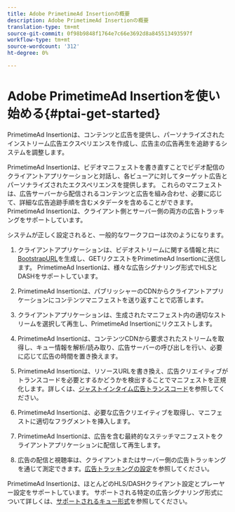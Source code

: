 ```yaml
---
title: Adobe PrimetimeAd Insertionの概要
description: Adobe PrimetimeAd Insertionの概要
translation-type: tm+mt
source-git-commit: 0f98b9848f1764e7c66e3692d8a845513493597f
workflow-type: tm+mt
source-wordcount: '312'
ht-degree: 0%

---
```



# Adobe PrimetimeAd Insertionを使い始める{#ptai-get-started}

PrimetimeAd Insertionは、コンテンツと広告を提供し、パーソナライズされたインストリーム広告エクスペリエンスを作成し、広告主の広告再生を追跡するシステムを調整します。

PrimetimeAd Insertionは、ビデオマニフェストを書き直すことでビデオ配信のクライアントアプリケーションと対話し、各ビューアに対してターゲット広告とパーソナライズされたエクスペリエンスを提供します。 これらのマニフェストは、広告サーバーから配信されるコンテンツと広告を組み合わせ、必要に応じて、詳細な広告追跡手順を含むメタデータを含めることができます。 PrimetimeAd Insertionは、クライアント側とサーバー側の両方の広告トラッキングをサポートしています。

システムが正しく設定されると、一般的なワークフローは次のようになります。

1. クライアントアプリケーションは、ビデオストリームに関する情報と共に[BootstrapURL](/help/primetime-ad-insertion/technical-reference/bootstrap-api.md)を生成し、GETリクエストをPrimetimeAd Insertionに送信します。  PrimetimeAd Insertionは、様々な広告シグナリング形式でHLSとDASHをサポートしています。

1. PrimetimeAd Insertionは、パブリッシャーのCDNからクライアントアプリケーションにコンテンツマニフェストを送り返すことで応答します。

1. クライアントアプリケーションは、生成されたマニフェスト内の適切なストリームを選択して再生し、PrimetimeAd Insertionにリクエストします。

1. PrimetimeAd Insertionは、コンテンツCDNから要求されたストリームを取得し、キュー情報を解析/読み取り、広告サーバーの呼び出しを行い、必要に応じて広告の時間を置き換えます。

1. PrimetimeAd Insertionは、リソースURLを書き換え、広告クリエイティブがトランスコードを必要とするかどうかを検出することでマニフェストを正規化します。詳しくは、[ジャストインタイム広告トランスコード](/help/primetime-ad-insertion/just-in-time-transcoding/jit-transcoding-overview.md)を参照してください。

1. PrimetimeAd Insertionは、必要な広告クリエイティブを取得し、マニフェストに適切なフラグメントを挿入します。

1. PrimetimeAd Insertionは、広告を含む最終的なステッチマニフェストをクライアントアプリケーションに配信して再生します。

1. 広告の配信と視聴率は、クライアントまたはサーバー側の広告トラッキングを通じて測定できます。[広告トラッキングの設定](/help/primetime-ad-insertion/getting-started/set-up-ad-tracking.md)を参照してください。

PrimetimeAd Insertionは、ほとんどのHLS/DASHクライアント設定とプレーヤー設定をサポートしています。 サポートされる特定の広告シグナリング形式について詳しくは、[サポートされるキュー形式](/help/primetime-ad-insertion/getting-started/ad-insertion-live-linear-stream.md)を参照してください。

